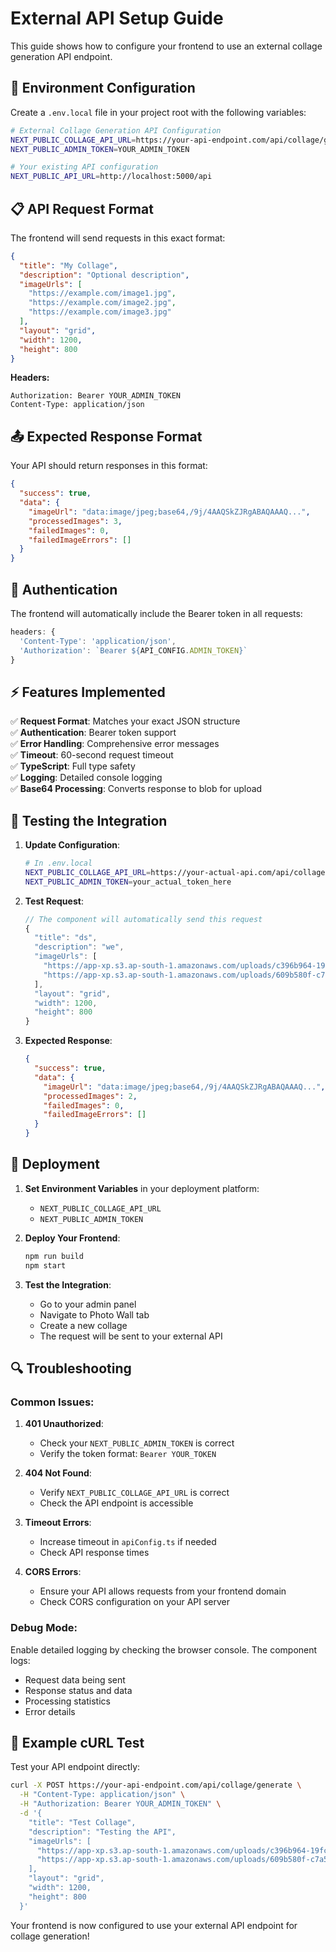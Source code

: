 # External API Setup Guide

This guide shows how to configure your frontend to use an external collage generation API endpoint.

## 🔧 Environment Configuration

Create a `.env.local` file in your project root with the following variables:

```bash
# External Collage Generation API Configuration
NEXT_PUBLIC_COLLAGE_API_URL=https://your-api-endpoint.com/api/collage/generate
NEXT_PUBLIC_ADMIN_TOKEN=YOUR_ADMIN_TOKEN

# Your existing API configuration
NEXT_PUBLIC_API_URL=http://localhost:5000/api
```

## 📋 API Request Format

The frontend will send requests in this exact format:

```json
{
  "title": "My Collage",
  "description": "Optional description",
  "imageUrls": [
    "https://example.com/image1.jpg",
    "https://example.com/image2.jpg",
    "https://example.com/image3.jpg"
  ],
  "layout": "grid",
  "width": 1200,
  "height": 800
}
```

**Headers:**
```
Authorization: Bearer YOUR_ADMIN_TOKEN
Content-Type: application/json
```

## 📤 Expected Response Format

Your API should return responses in this format:

```json
{
  "success": true,
  "data": {
    "imageUrl": "data:image/jpeg;base64,/9j/4AAQSkZJRgABAQAAAQ...",
    "processedImages": 3,
    "failedImages": 0,
    "failedImageErrors": []
  }
}
```

## 🔐 Authentication

The frontend will automatically include the Bearer token in all requests:

```javascript
headers: {
  'Content-Type': 'application/json',
  'Authorization': `Bearer ${API_CONFIG.ADMIN_TOKEN}`
}
```

## ⚡ Features Implemented

✅ **Request Format**: Matches your exact JSON structure  
✅ **Authentication**: Bearer token support  
✅ **Error Handling**: Comprehensive error messages  
✅ **Timeout**: 60-second request timeout  
✅ **TypeScript**: Full type safety  
✅ **Logging**: Detailed console logging  
✅ **Base64 Processing**: Converts response to blob for upload  

## 🧪 Testing the Integration

1. **Update Configuration**:
   ```bash
   # In .env.local
   NEXT_PUBLIC_COLLAGE_API_URL=https://your-actual-api.com/api/collage/generate
   NEXT_PUBLIC_ADMIN_TOKEN=your_actual_token_here
   ```

2. **Test Request**:
   ```javascript
   // The component will automatically send this request
   {
     "title": "ds",
     "description": "we",
     "imageUrls": [
       "https://app-xp.s3.ap-south-1.amazonaws.com/uploads/c396b964-19fc-482c-bd28-198f959584e6.jpg",
       "https://app-xp.s3.ap-south-1.amazonaws.com/uploads/609b580f-c7a5-40dd-bf2c-1ddc2a061e0e.jpg"
     ],
     "layout": "grid",
     "width": 1200,
     "height": 800
   }
   ```

3. **Expected Response**:
   ```json
   {
     "success": true,
     "data": {
       "imageUrl": "data:image/jpeg;base64,/9j/4AAQSkZJRgABAQAAAQ...",
       "processedImages": 2,
       "failedImages": 0,
       "failedImageErrors": []
     }
   }
   ```

## 🚀 Deployment

1. **Set Environment Variables** in your deployment platform:
   - `NEXT_PUBLIC_COLLAGE_API_URL`
   - `NEXT_PUBLIC_ADMIN_TOKEN`

2. **Deploy Your Frontend**:
   ```bash
   npm run build
   npm start
   ```

3. **Test the Integration**:
   - Go to your admin panel
   - Navigate to Photo Wall tab
   - Create a new collage
   - The request will be sent to your external API

## 🔍 Troubleshooting

### Common Issues:

1. **401 Unauthorized**:
   - Check your `NEXT_PUBLIC_ADMIN_TOKEN` is correct
   - Verify the token format: `Bearer YOUR_TOKEN`

2. **404 Not Found**:
   - Verify `NEXT_PUBLIC_COLLAGE_API_URL` is correct
   - Check the API endpoint is accessible

3. **Timeout Errors**:
   - Increase timeout in `apiConfig.ts` if needed
   - Check API response times

4. **CORS Errors**:
   - Ensure your API allows requests from your frontend domain
   - Check CORS configuration on your API server

### Debug Mode:

Enable detailed logging by checking the browser console. The component logs:
- Request data being sent
- Response status and data
- Processing statistics
- Error details

## 📝 Example cURL Test

Test your API endpoint directly:

```bash
curl -X POST https://your-api-endpoint.com/api/collage/generate \
  -H "Content-Type: application/json" \
  -H "Authorization: Bearer YOUR_ADMIN_TOKEN" \
  -d '{
    "title": "Test Collage",
    "description": "Testing the API",
    "imageUrls": [
      "https://app-xp.s3.ap-south-1.amazonaws.com/uploads/c396b964-19fc-482c-bd28-198f959584e6.jpg",
      "https://app-xp.s3.ap-south-1.amazonaws.com/uploads/609b580f-c7a5-40dd-bf2c-1ddc2a061e0e.jpg"
    ],
    "layout": "grid",
    "width": 1200,
    "height": 800
  }'
```

Your frontend is now configured to use your external API endpoint for collage generation! 
